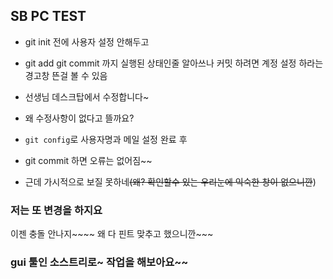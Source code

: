 ## SB PC TEST

- git init 전에 사용자 설정 안해두고
- git add git commit 까지 실행된 상태인줄 알아쓰나
커밋 하려면 계정 설정 하라는 경고창 뜬걸 볼 수 있음

- 선생님 데스크탑에서 수정합니다~
- 왜 수정사항이 없다고 뜰까요?

- `git config`로 사용자명과 메일 설정 완료 후 
- git commit 하면 오류는 없어짐~~
- 근데 가시적으로 보질 못하네~~(왜? 확인할수 있는 우리눈에 익숙한 창이 없으니깐~~)

### 저는 또 변경을 하지요

이젠 충돌 안나지~~~~ 왜 다 핀트 맞추고 했으니깐~~~

### gui 툴인 소스트리로~ 작업을 해보아요~~